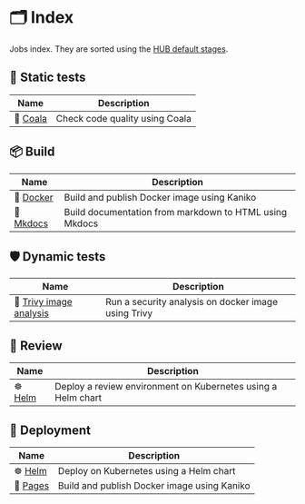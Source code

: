 # 🗂 Index

Jobs index. They are sorted using the [HUB default stages](/getting-started#stages).

## 🔎 Static tests

| Name | Description |
| ---- | ----------- |
| 🐨 [Coala](/jobs/static_tests/coala) | Check code quality using Coala |

## 📦 Build

| Name | Description |
| ---- | ----------- |
| 🐳 [Docker](/jobs/build/docker) | Build and publish Docker image using Kaniko |
| 📃 [Mkdocs](/jobs/build/mkdocs) | Build documentation from markdown to HTML using Mkdocs|

## 🛡 Dynamic tests

| Name | Description |
| ---- | ----------- |
| 🧱 [Trivy image analysis](/jobs/dynamic_tests/trivy_image) | Run a security analysis on docker image using Trivy |

## 🙋 Review

| Name | Description |
| ---- | ----------- |
| ☸️ [Helm](/jobs/deployment/helm) | Deploy a review environment on Kubernetes using a Helm chart |

## 🚀 Deployment

| Name | Description |
| ---- | ----------- |
| ☸️ [Helm](/jobs/deployment/helm) | Deploy on Kubernetes using a Helm chart |
| 🦊 [Pages](/jobs/deployment/pages) | Build and publish Docker image using Kaniko |

